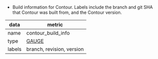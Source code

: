 * Build information for Contour. Labels include the branch and git SHA that Contour was built from, and the Contour version.

| data   | metric                                                           |
|--------|------------------------------------------------------------------|
| name   | contour_build_info                                               |
| type   | [GAUGE](https://prometheus.io/docs/concepts/metric_types/#gauge)       |
| labels | branch, revision, version                                        |

